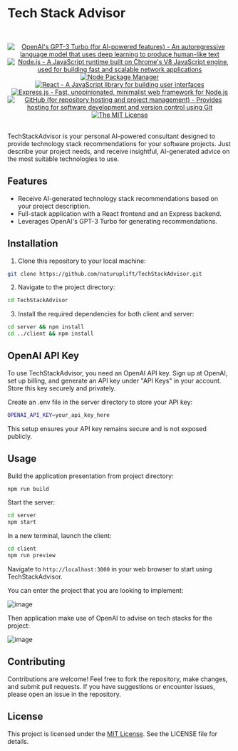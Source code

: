 # Tech Stack Advisor

<br/>
<p align="center">
    <a href="https://www.openai.com/" >
        <img alt="OpenAI's GPT-3 Turbo (for AI-powered features) - An autoregressive language model that uses deep learning to produce human-like text" src="https://img.shields.io/static/v1.svg?label=OpenAI&message=GPT-3-turbo&color=brightgreen" /></a>
    <a href="https://nodejs.org/" >
        <img alt="Node.js - A JavaScript runtime built on Chrome's V8 JavaScript engine, used for building fast and scalable network applications" src="https://img.shields.io/static/v1.svg?label=Node.js&message=JavaScript runtime&color=lightyellow" /></a>
    <a href="https://www.npmjs.com/" >
        <img alt="Node Package Manager" src="https://img.shields.io/static/v1.svg?label=npm&message=packages&color=lightblue" /></a>
    <a href="https://reactjs.org/" >
        <img alt="React - A JavaScript library for building user interfaces" src="https://img.shields.io/static/v1.svg?label=React&message=UI library&color=blue" /></a>
    <a href="https://expressjs.com/" >
        <img alt="Express.js - Fast, unopinionated, minimalist web framework for Node.js" src="https://img.shields.io/static/v1.svg?label=Express.js&message=Web framework&color=green" /></a>
    <a href="https://github.com/">
        <img alt="GitHub (for repository hosting and project management) - Provides hosting for software development and version control using Git" src="https://img.shields.io/static/v1.svg?label=GitHub&message=hosting&color=lightgrey" /></a>
    <a href="https://opensource.org/license/mit/">
        <img alt="The MIT License" src="https://img.shields.io/static/v1.svg?label=License&message=MIT&color=lightgreen" /></a>
</p>
<br/>
TechStackAdvisor is your personal AI-powered consultant designed to provide technology stack recommendations for your software projects. Just describe your project needs, and receive insightful, AI-generated advice on the most suitable technologies to use.

## Features

- Receive AI-generated technology stack recommendations based on your project description.
- Full-stack application with a React frontend and an Express backend.
- Leverages OpenAI's GPT-3 Turbo for generating recommendations.

## Installation

1. Clone this repository to your local machine:

```bash
git clone https://github.com/naturuplift/TechStackAdvisor.git
```

2. Navigate to the project directory:

```bash
cd TechStackAdvisor
```

3. Install the required dependencies for both client and server:

```bash
cd server && npm install
cd ../client && npm install
```

## OpenAI API Key

To use TechStackAdvisor, you need an OpenAI API key. Sign up at OpenAI, set up billing, and generate an API key under "API Keys" in your account. Store this key securely and privately.

Create an .env file in the server directory to store your API key:

```bash
OPENAI_API_KEY=your_api_key_here
```

This setup ensures your API key remains secure and is not exposed publicly.

## Usage

Build the application presentation from project directory:

```bash
npm run build
```

Start the server:

```bash
cd server
npm start
```
In a new terminal, launch the client:

```bash
cd client
npm run preview
```

Navigate to `http://localhost:3000` in your web browser to start using TechStackAdvisor.

You can enter the project that you are looking to implement:

![image](https://github.com/naturuplift/TechStackAdvisor/assets/23546356/7392e9f0-4d15-45fb-b6ed-dfeeea7073a2)

Then application make use of OpenAI to advise on tech stacks for the project:

![image](https://github.com/naturuplift/TechStackAdvisor/assets/23546356/e0010f77-d7a7-4979-8dbb-b3b43b7f3ecb)

## Contributing

Contributions are welcome! Feel free to fork the repository, make changes, and submit pull requests. If you have suggestions or encounter issues, please open an issue in the repository.

## License

This project is licensed under the [MIT License][mit-license]. See the LICENSE file for details.

[mit-license]: <https://github.com/naturuplift/TechStackAdvisor/blob/main/LICENSE>
